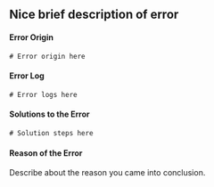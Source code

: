 ## Nice brief description of error

#### Error Origin
```
# Error origin here
```

#### Error Log
```
# Error logs here
```

#### Solutions to the Error
```
# Solution steps here
```

#### Reason of the Error
Describe about the reason you came into conclusion.
